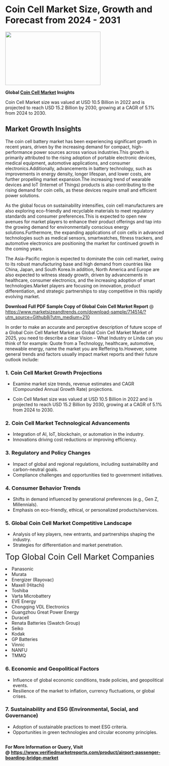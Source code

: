 <H1>Coin Cell Market Size, Growth and Forecast from 2024 - 2031</H1><img class="aligncenter size-medium wp-image-584254" src="https://thirdeyenews.in/wp-content/uploads/2024/09/Global-Market-Research-300x168.jpeg" alt="" width="300" height="168" /><p><strong>Global&nbsp;<a href="https://www.marketsizeandtrends.com/download-sample/714514/?utm_source=Github8j?utm_medium=210">Coin Cell Market</a> Insights</strong></p><p>Coin Cell Market size was valued at USD 10.5 Billion in 2022 and is projected to reach USD 15.2 Billion by 2030, growing at a CAGR of 5.1% from 2024 to 2030.</p><p><h2>Market Growth Insights</h2> <p>The coin cell battery market has been experiencing significant growth in recent years, driven by the increasing demand for compact, high-performance power sources across various industries.This growth is primarily attributed to the rising adoption of portable electronic devices, medical equipment, automotive applications, and consumer electronics.Additionally, advancements in battery technology, such as improvements in energy density, longer lifespan, and lower costs, are further propelling market expansion.The increasing trend of wearable devices and IoT (Internet of Things) products is also contributing to the rising demand for coin cells, as these devices require small and efficient power solutions.</p> <p>As the global focus on sustainability intensifies, coin cell manufacturers are also exploring eco-friendly and recyclable materials to meet regulatory standards and consumer preferences.This is expected to open new avenues for market players to enhance their product offerings and tap into the growing demand for environmentally conscious energy solutions.Furthermore, the expanding applications of coin cells in advanced technologies such as medical sensors, smartwatches, fitness trackers, and automotive electronics are positioning the market for continued growth in the coming years.</p> <p>The Asia-Pacific region is expected to dominate the coin cell market, owing to its robust manufacturing base and high demand from countries like China, Japan, and South Korea.In addition, North America and Europe are also expected to witness steady growth, driven by advancements in healthcare, consumer electronics, and the increasing adoption of smart technologies.Market players are focusing on innovation, product differentiation, and strategic partnerships to stay competitive in this rapidly evolving market.</p> <p><span class=""><strong>Download Full PDF Sample Copy of Global Coin Cell Market Report</strong> @ <a href="https://www.marketsizeandtrends.com/download-sample/714514/?utm_source=Github8j?utm_medium=210" target="_blank">https://www.marketsizeandtrends.com/download-sample/714514/?utm_source=Github8j?utm_medium=210</a></span></p><p>In order to make an accurate and perceptive description of future scope of a Global&nbsp;Coin Cell Market Market as Global&nbsp;Coin Cell Market Market of 2025, you need to describe a clear Vision &ndash; What Industry or Linda can you think of for example: Quote from a Technology, healthcare, automotive, renewable energy, name the market you are Reffering to.However, some general trends and factors usually impact market reports and their future outlook include:</p><h3>1.&nbsp;<strong>Coin Cell Market Growth Projections</strong></h3><ul><li>Examine market size trends, revenue estimates and CAGR (Compounded Annual Growth Rate) projections.</li><li><p>Coin Cell Market size was valued at USD 10.5 Billion in 2022 and is projected to reach USD 15.2 Billion by 2030, growing at a CAGR of 5.1% from 2024 to 2030.</p></li></ul><h3>2.&nbsp;<strong>Coin Cell Market Technological Advancements</strong></h3><ul><li>Integration of AI, IoT, blockchain, or automation in the industry.</li><li>Innovations driving cost reductions or improving efficiency.</li></ul><h3>3.&nbsp;<strong>Regulatory and Policy Changes</strong></h3><ul><li>Impact of global and regional regulations, including sustainability and carbon-neutral goals.</li><li>Compliance challenges and opportunities tied to government initiatives.</li></ul><h3>4.&nbsp;<strong>Consumer Behavior Trends</strong></h3><ul><li>Shifts in demand influenced by generational preferences (e.g., Gen Z, Millennials).</li><li>Emphasis on eco-friendly, ethical, or personalized products/services.</li></ul><h3>5.&nbsp;<strong>Global Coin Cell Market Competitive Landscape</strong></h3><ul><li>Analysis of key players, new entrants, and partnerships shaping the industry.</li><li>Strategies for differentiation and market penetration.</li></ul><p data-pm-slice="1 1 []"><span style="color: inherit; font-family: inherit; font-size: 25px;">Top Global Coin Cell Market Companies</span></p><div class="" data-test-id=""><p><li>Panasonic</li><li> Murata</li><li> Energizer (Rayovac)</li><li> Maxell (Hitachi)</li><li> Toshiba</li><li> Varta Microbattery</li><li> EVE Energy</li><li> Chongqing VDL Electronics</li><li> Guangzhou Great Power Energy</li><li> Duracell</li><li> Renata Batteries (Swatch Group)</li><li> Seiko</li><li> Kodak</li><li> GP Batteries</li><li> Vinnic</li><li> NANFU</li><li> TMMQ</li></p></div><h3>6.&nbsp;<strong>Economic and Geopolitical Factors</strong></h3><ul><li>Influence of global economic conditions, trade policies, and geopolitical events.</li><li>Resilience of the market to inflation, currency fluctuations, or global crises.</li></ul><h3>7.&nbsp;<strong>Sustainability and ESG (Environmental, Social, and Governance)</strong></h3><ul><li>Adoption of sustainable practices to meet ESG criteria.</li><li>Opportunities in green technologies and circular economy principles.</li></ul><h2><strong style="font-size: 14px;">For More Information or Query, Visit @&nbsp;</strong><a style="background-color: #ffffff; font-size: 14px;" href="https://www.marketsizeandtrends.com/report/coin-cell-market/" target="_blank">https://www.verifiedmarketreports.com/product/airport-passenger-boarding-bridge-market</a></h2>